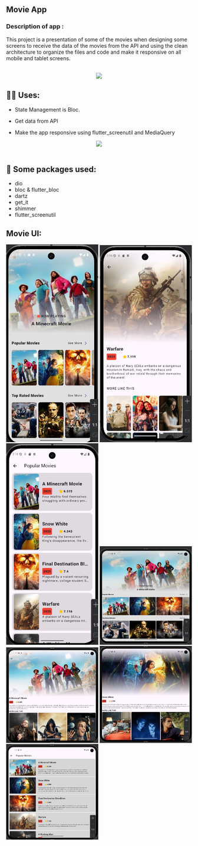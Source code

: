 ## Movie App

### Description of app :
This project is a presentation of some of the movies when designing some screens to receive the data of the movies from the API and using the clean architecture to organize the files and code and make it responsive on all mobile and tablet screens.


<br>
<div align="center">
    <img src="https://user-images.githubusercontent.com/73097560/115834477-dbab4500-a447-11eb-908a-139a6edaec5c.gif" />
</div>

## 🙋‍♂️ Uses:

- State Management is Bloc.

- Get data from API

- Make the app responsive using flutter_screenutil and MediaQuery


<div align="center">
    <img src="https://user-images.githubusercontent.com/73097560/115834477-dbab4500-a447-11eb-908a-139a6edaec5c.gif" />
</div>
<br>


## 🚀 Some packages used:

- dio
- bloc & flutter_bloc
- dartz
- get_it
- shimmer
- flutter_screenutil


## Movie UI:

<p float="left">
  <img src="movie app/Screenshot 2025-05-18 141551.png" width="250"/>
  <img src="movie app/Screenshot 2025-05-18 141640.png" width="250"/>
  <img src="movie app/Screenshot 2025-05-18 141708.png" width="250"/>
  <img src="movie app/Screenshot 2025-05-19 051458.png" width="250"/>
  <img src="movie app/Screenshot 2025-05-19 051516.png" width="250"/>
  <img src="movie app/Screenshot 2025-05-19 051537.png" width="250"/>
  <img src="movie app/Screenshot 2025-05-19 051632.png" width="250"/>
 
</p>
